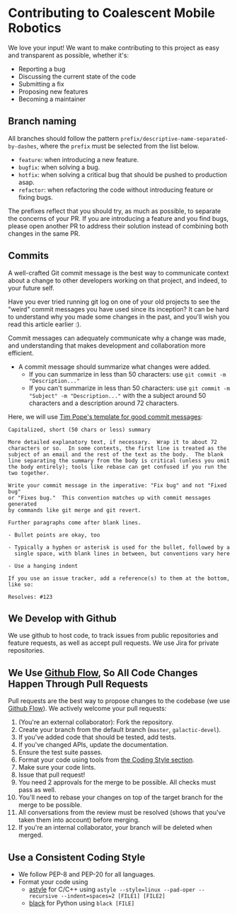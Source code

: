 # Contributing to Coalescent Mobile Robotics
We love your input! We want to make contributing to this project as easy and transparent as possible, whether it's:

- Reporting a bug
- Discussing the current state of the code
- Submitting a fix
- Proposing new features
- Becoming a maintainer

## Branch naming
All branches should follow the pattern `prefix/descriptive-name-separated-by-dashes`, where the `prefix` must be selected from the list below.

- `feature`: when introducing a new feature.
- `bugfix`: when solving a bug.
- `hotfix`: when solving a critical bug that should be pushed to production asap.
- `refactor`: when refactoring the code without introducing feature or fixing bugs.

The prefixes reflect that you should try, as much as possible, to separate the concerns of your PR. If you are introducing a feature and you find bugs,
please open another PR to address their solution instead of combining both changes in the same PR.

## Commits

A well-crafted Git commit message is the best way to communicate context about a change to other developers working on that project, and indeed, to your future self.

Have you ever tried running git log on one of your old projects to see the "weird" commit messages you have used since its inception? It can be hard to understand why you made some changes in the past, and you'll wish you read this article earlier :).

Commit messages can adequately communicate why a change was made, and understanding that makes development and collaboration more efficient.

- A commit message should summarize what changes were added.
  - If you can summarize in less than 50 characters: use `git commit -m "Description..."`
  - If you can't summarize in less than 50 characters: use `git commit -m "Subject" -m "Description..."` with the a subject around 50 characters and a description around 72 characters.

Here, we will use [Tim Pope's template for good commit messages](https://tbaggery.com/2008/04/19/a-note-about-git-commit-messages.html):

```plaintext
Capitalized, short (50 chars or less) summary

More detailed explanatory text, if necessary.  Wrap it to about 72
characters or so.  In some contexts, the first line is treated as the
subject of an email and the rest of the text as the body.  The blank
line separating the summary from the body is critical (unless you omit
the body entirely); tools like rebase can get confused if you run the
two together.

Write your commit message in the imperative: "Fix bug" and not "Fixed bug"
or "Fixes bug."  This convention matches up with commit messages generated
by commands like git merge and git revert.

Further paragraphs come after blank lines.

- Bullet points are okay, too

- Typically a hyphen or asterisk is used for the bullet, followed by a
  single space, with blank lines in between, but conventions vary here

- Use a hanging indent

If you use an issue tracker, add a reference(s) to them at the bottom,
like so:

Resolves: #123
```

## We Develop with Github
We use github to host code, to track issues from public repositories and feature requests, as well as accept pull requests. We use Jira for private repositories.

## We Use [Github Flow](https://docs.github.com/en/get-started/quickstart/github-flow), So All Code Changes Happen Through Pull Requests
Pull requests are the best way to propose changes to the codebase (we use [Github Flow](https://docs.github.com/en/get-started/quickstart/github-flow)). We actively welcome your pull requests:

1. (You're an external collaborator): Fork the repository.
2. Create your branch from the default branch (`master`, `galactic-devel`).
3. If you've added code that should be tested, add tests.
4. If you've changed APIs, update the documentation.
5. Ensure the test suite passes.
6. Format your code using tools from [the Coding Style section](#use-a-consistent-coding-style).
7. Make sure your code lints.
8. Issue that pull request!
9. You need 2 approvals for the merge to be possible. All checks must pass as well.
10. You'll need to rebase your changes on top of the target branch for the merge to be possible.
11. All conversations from the review must be resolved (shows that you've taken them into account) before merging.
12. If you're an internal collaborator, your branch will be deleted when merged.

## Use a Consistent Coding Style

* We follow PEP-8 and PEP-20 for all languages.
* Format your code using 
    * [astyle](https://manpages.ubuntu.com/manpages/trusty/man1/astyle.1.html) for C/C++ using `astyle --style=linux --pad-oper --recursive --indent=spaces=2 [FILE1] [FILE2]`
    * [black](https://www.freecodecamp.org/news/auto-format-your-python-code-with-black/#:~:text=To%20format%20more%20than%20one,black%20folder_name%2F%20in%20the%20terminal.) for Python using `black [FILE]`
